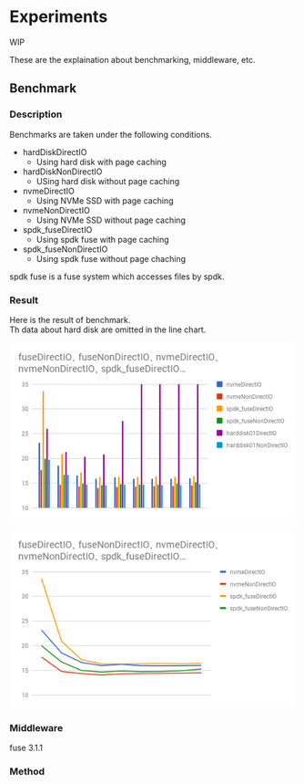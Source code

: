 # Experiments

WIP  

These are the explaination about benchmarking, middleware, etc.  

## Benchmark

### Description

Benchmarks are taken under the following conditions.

* hardDiskDirectIO
    * Using hard disk with page caching
* hardDiskNonDirectIO
    * USing hard disk without page caching
* nvmeDirectIO
    * Using NVMe SSD with page caching
* nvmeNonDirectIO
    * Using NVMe SSD without page caching
* spdk_fuseDirectIO
    * Using spdk fuse with page caching
* spdk_fuseNonDirectIO
    * Using spdk fuse without page chaching

spdk fuse is a fuse system which accesses files by spdk.

### Result

Here is the result of benchmark.  
Th data about hard disk are omitted in the line chart.  

![Bar Chart](image/bar_chart.png)  

![Line Chart](image/line_chart.png)  

### Middleware

fuse 3.1.1

### Method
